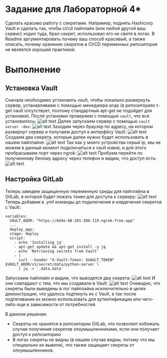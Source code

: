 # Задание для Лабораторной 4*
Сделать красиво работу с секретами. Например, поднять Hashicorp Vault и сделать так, чтобы ci/cd пайплайн (или любой другой ваш сервис) ходил туда, брал секрет, использовал его не светя в логах. В Readme аргументировать почему ваш способ красивый, а также описать, почему хранение секретов в CI/CD переменных репозитория не является хорошей практикой.
# Выполнение
## Установка Vault
Сначала необходимо установить vault, чтобы локально развернуть сервер, устанавливаем с помощью менеджера snap (в репозиториях t-get vault отсутствует, поэтому стандартный apt-get не подойдет для установки). После установки проверяем с помощью `vault`, что все установилось:
![alt text](image.png)
Далее запускаем сервер с помощью `vault server -dev`:
![alt text](image-1.png)
Заходим через браузер по адресу, на котором развернут сервер и получаем доступ к интерфйсу Vault:
![alt text](image-2.png)
Создаем два секрета, которые далее нужно будет использовать в нашем пайплайне:
![alt text](image-3.png)
Так как у моего устройства серый ip, мы не можем в данный момент подключиться к vault извне, и для этого пробрасываем порт через ngrok:
![alt text](image-4.png)
Пробуем перейти по полученному белому адресу через телефон и видим, что доступ есть:
![alt text](image-5.png)
## Настройка GitLab
Теперь заведем защищенную переменную среды для пайплайна в GitLab, в которой будет лежать токен для доступа к серверу:
![alt text](image-9.png)
Теперь добавим в .yml команды дл подключения и извдечения секретов с Vault:
```
variables:
  VAULT_ADDR: "https://6d4e-88-201-206-119.ngrok-free.app"
  ...
  deploy_app:
  stage: deploy
  script:
    - echo 'Installing jq'
    - apt-get update && apt-get install -y jq
    - echo 'Retrieving secrets from Vault'
    - |
      curl --header "X-Vault-Token: $VAULT_TOKEN" $VAULT_ADDR/v1/secret/data/python-server \
      | jq -r '.data.data'
```
Запускаем пайплайн и видим, что выводятся два секрета:
![alt text](image-7.png)
И они совпадают с тем, что мы создавали в Vault:
![alt text](image-8.png)
Очевидно, что секреты были выведены в лог пайплайна исключительно в целях демонстрации, что удалось подтянуть их с Vault, а так после подтягивания их можно использовать для аутентификации или чего-либо еще в зависимости от потребностей. 

В данном решении:
- Секреты не хранятся в репозитории GitLab, что позволяет избежать случая получения секретов злоумышленниками, если они получает доступ к репозиторию
- В логах секреты не видны (в нашем случае видны, потому что мы специально их вывели), что также защищает секреты от злоумышленников. 